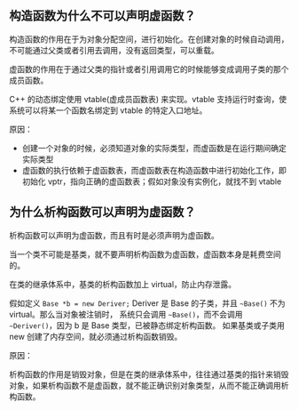## 构造函数为什么不可以声明虚函数？

构造函数的作用在于为对象分配空间，进行初始化。在创建对象的时候自动调用，不可能通过父类或者引用去调用，没有返回类型，可以重载。

虚函数的作用在于通过父类的指针或者引用调用它的时候能够变成调用子类的那个成员函数。

C++ 的动态绑定使用 vtable(虚成员函数表) 来实现。vtable 支持运行时查询，使系统可以将某一个函数名绑定到 vtable 的特定入口地址。

原因：

* 创建一个对象的时候，必须知道对象的实际类型，而虚函数是在运行期间确定实际类型
* 虚函数的执行依赖于虚函数表，而虚函数表在构造函数中进行初始化工作，即初始化 vptr，指向正确的虚函数表；假如对象没有实例化，就找不到 vtable

## 为什么析构函数可以声明为虚函数？

析构函数可以声明为虚函数，而且有时是必须声明为虚函数。

当一个类不可能是基类，就不要声明析构函数为虚函数，虚函数本身是耗费空间的。

在类的继承体系中，基类的析构函数加上 virtual，防止内存泄露。

假如定义 `Base *b = new Deriver;` Deriver 是 Base 的子类，并且 `~Base()` 不为 virtual。那么当对象被注销时，
系统只会调用 `~Base()`，而不会调用 `~Deriver()`，因为 b 是 Base 类型，已被静态绑定析构函数。
如果基类或子类用 new 创建了内存空间，就必须通过析构函数销毁。

原因：

析构函数的作用是销毁对象，但是在类的继承体系中，往往通过基类的指针来销毁对象，如果析构函数不是虚函数，就不能正确识别对象类型，从而不能正确调用析构函数。



